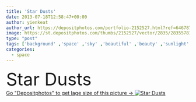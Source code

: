 ```yaml
---
title: 'Star Dusts'
date: 2013-07-18T12:58:47+00:00
author: yienkeat
author_url: https://depositphotos.com/portfolio-2152527.html?ref=64678756
image: https://st.depositphotos.com/thumbs/2152527/vector/2835/28355781/api_thumb_450.jpg?forcejpeg=true
type: "post"
tags: ['background' ,'space' ,'sky' ,'beautiful' ,'beauty' ,'sunlight' ,'nature' ,'abstract' ,'texture' ,'black' ,'dark' ,'star' ,'fog' ,'night' ,'glow' ,'astrology' ,'planet' ,'clouds' ,'mystery' ,'science' ,'stars' ,'deep' ,'astronomy' ,'galaxy' ,'universe' ,'core' ,'telescope' ,'infinity' ,'distance' ,'alien' ,'cosmos' ,'dust' ,'eclipse' ,'nebula' ,'amazing' ,'astrophotography' ,'cosmic' ,'collision' ,'giant' ,'planetarium' ,'starry' ,'astronomic' ,'astral' ,'andromeda' ,'cosmology' ,'supernova' ,'blackhole' ,'astrophoto' ,'sterne' ,'quasar' ]
categories: 
  - space
---
```

<div aling="center">
            <font size="60"> Star Dusts</font>   
</div>
<div>
    <a href='https://st.depositphotos.com/thumbs/2152527/vector/2835/28355781/api_thumb_450.jpg?forcejpeg=true?ref=64678756' target=_blank > Go "Depositphotos" to get lage size of this picture ->
        <img href='https://st.depositphotos.com/thumbs/2152527/vector/2835/28355781/api_thumb_450.jpg?forcejpeg=true?ref=64678756' src='https://st.depositphotos.com/2152527/2835/v/950/depositphotos_28355781-stock-illustration-star-dusts.jpg?forcejpeg=true' alt='Star Dusts' >
    </a>
</div>
